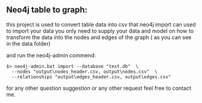 ## Neo4j table to graph:

this project is used to convert table data into csv that neo4j import can used to import your data 
you only need to supply your data and model on how to transform the data into the nodes and edges of the
graph ( as you can see in the data folder) 

and run the neo4j-admin commend: 

```
$> neo4j-admin.bat import --database "test.db"  \
  --nodes "output\nodes_header.csv, output\nodes.csv"  \
  --relationships "output\edges_header.csv, output\edges.csv"
```

for any other question suggestion or any other request feel free to contact me.

